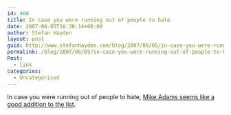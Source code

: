 ```yaml
---
id: 400
title: In case you were running out of people to hate
date: 2007-06-05T16:30:14+00:00
author: Stefan Hayden
layout: post
guid: http://www.stefanhayden.com/blog/2007/06/05/in-case-you-were-running-out-of-people-to-hate/
permalink: /blog/2007/06/05/in-case-you-were-running-out-of-people-to-hate/
Post:
  - link
categories:
  - Uncategorized
---
```

<p>In case you were running out of people to hate, <a href="http://www.townhall.com/columnists/MikeSAdams/2007/06/04/a_new_definition_of_feminism">Mike Adams seems like a good addition to the list</a>.
</p>
